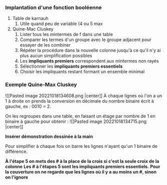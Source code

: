 
### Implantation d'une fonction booléenne
1. Table de karnauh
	1. Utile quand peu de variable (4 ou 5 max
2. Quine-Mac Cluskey
	1. Lister tous les mintermes de f dans une table
	2. Comparer les termes d'un groupe avec le groupe adjacent pour essayer de les combiner
	3. Répéter la procédure dans la nouvelle colonne jusqu'à ce qu'il n'y ai plus aucun simplification possibles
	4. Les **impliquants premiers** correspondent aux mintermes non rayés
	5. Sélectionner les **impliquants premiers essentiels**
	6. Choisir les impliquants restant formant un ensemble minimal

### Exemple Quine-Max Cluskey

![[Pasted image 20221018134608.png |center]] 
À chaque lignes où l'on a un 1 à droite on prends la conversion en décimale du nombre binaire écrit à gauche, ex : 0010 = 2.

On les regroupes dans une table, en faisant un étage par nombre de 1 en binaire à gauche pour obtenir :
![[Pasted image 20221018134715.png |center]]

**Insérer démonstration dessinée à la main**

Pour simplifier à chaque fois on barre les lignes n'ayant qu'un 1 binaire de différence.

**À l'étape 5 on mets des # à la place de la crois si c'est la seule croix de la colonne**
**Les # à l'étapes 5 sont les impliquants premiers essentiels.**
**Pour la couverture on ne regarde que les lignes où il y a au moins un #, sinon on l'ignore**

